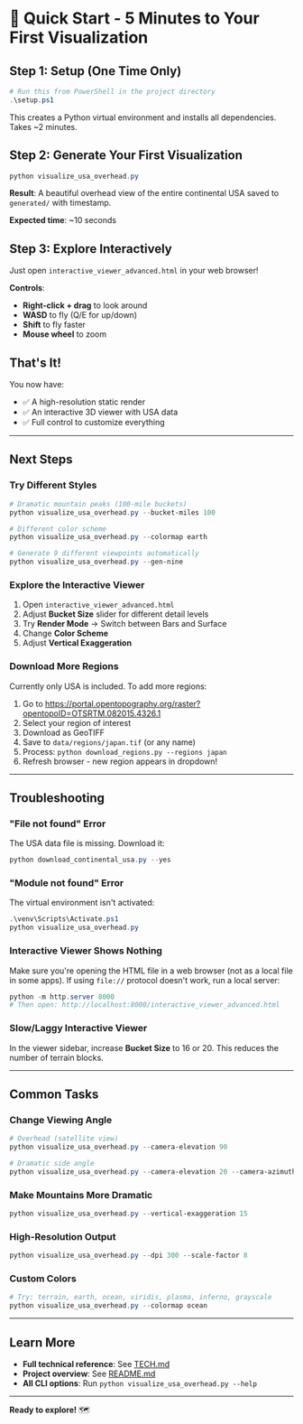 # 🚀 Quick Start - 5 Minutes to Your First Visualization

## Step 1: Setup (One Time Only)

```powershell
# Run this from PowerShell in the project directory
.\setup.ps1
```

This creates a Python virtual environment and installs all dependencies. Takes ~2 minutes.

## Step 2: Generate Your First Visualization

```powershell
python visualize_usa_overhead.py
```

**Result**: A beautiful overhead view of the entire continental USA saved to `generated/` with timestamp.

**Expected time**: ~10 seconds

## Step 3: Explore Interactively

Just open `interactive_viewer_advanced.html` in your web browser!

**Controls**:
- **Right-click + drag** to look around
- **WASD** to fly (Q/E for up/down)
- **Shift** to fly faster
- **Mouse wheel** to zoom

## That's It!

You now have:
- ✅ A high-resolution static render
- ✅ An interactive 3D viewer with USA data
- ✅ Full control to customize everything

---

## Next Steps

### Try Different Styles

```powershell
# Dramatic mountain peaks (100-mile buckets)
python visualize_usa_overhead.py --bucket-miles 100

# Different color scheme
python visualize_usa_overhead.py --colormap earth

# Generate 9 different viewpoints automatically
python visualize_usa_overhead.py --gen-nine
```

### Explore the Interactive Viewer

1. Open `interactive_viewer_advanced.html`
2. Adjust **Bucket Size** slider for different detail levels
3. Try **Render Mode** → Switch between Bars and Surface
4. Change **Color Scheme** 
5. Adjust **Vertical Exaggeration**

### Download More Regions

Currently only USA is included. To add more regions:

1. Go to https://portal.opentopography.org/raster?opentopoID=OTSRTM.082015.4326.1
2. Select your region of interest
3. Download as GeoTIFF
4. Save to `data/regions/japan.tif` (or any name)
5. Process: `python download_regions.py --regions japan`
6. Refresh browser - new region appears in dropdown!

---

## Troubleshooting

### "File not found" Error

The USA data file is missing. Download it:

```powershell
python download_continental_usa.py --yes
```

### "Module not found" Error

The virtual environment isn't activated:

```powershell
.\venv\Scripts\Activate.ps1
python visualize_usa_overhead.py
```

### Interactive Viewer Shows Nothing

Make sure you're opening the HTML file in a web browser (not as a local file in some apps). If using `file://` protocol doesn't work, run a local server:

```powershell
python -m http.server 8000
# Then open: http://localhost:8000/interactive_viewer_advanced.html
```

### Slow/Laggy Interactive Viewer

In the viewer sidebar, increase **Bucket Size** to 16 or 20. This reduces the number of terrain blocks.

---

## Common Tasks

### Change Viewing Angle
```powershell
# Overhead (satellite view)
python visualize_usa_overhead.py --camera-elevation 90

# Dramatic side angle
python visualize_usa_overhead.py --camera-elevation 20 --camera-azimuth 270
```

### Make Mountains More Dramatic
```powershell
python visualize_usa_overhead.py --vertical-exaggeration 15
```

### High-Resolution Output
```powershell
python visualize_usa_overhead.py --dpi 300 --scale-factor 8
```

### Custom Colors
```powershell
# Try: terrain, earth, ocean, viridis, plasma, inferno, grayscale
python visualize_usa_overhead.py --colormap ocean
```

---

## Learn More

- **Full technical reference**: See [TECH.md](TECH.md)
- **Project overview**: See [README.md](README.md)
- **All CLI options**: Run `python visualize_usa_overhead.py --help`

---

**Ready to explore!** 🗺️
